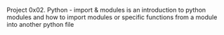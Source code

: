 Project 0x02. Python - import & modules is an introduction to python modules and how to import modules or specific functions from a module into another python file
